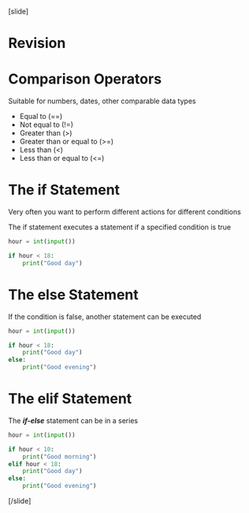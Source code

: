 [slide]
# Revision

# Comparison Operators
Suitable for numbers, dates, other comparable data types

* Equal to (==)
* Not equal to (!=)
* Greater than (>)
* Greater than or equal to (>=)
* Less than (<)
* Less than or equal to (<=)

# The if Statement
Very often you want to perform different actions for different conditions

The if statement executes a statement if a specified condition is true

```python
hour = int(input())

if hour < 18:
    print("Good day")
```

# The else Statement
If the condition is false, another statement can be executed

```python
hour = int(input())

if hour < 18:
    print("Good day")
else:
    print("Good evening")
```

# The elif Statement

The ***if-else*** statement can be in a series

```python
hour = int(input())

if hour < 10:
    print("Good morning")
elif hour < 18:
    print("Good day")
else:
    print("Good evening")
```
[/slide]